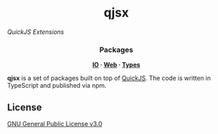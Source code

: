 <h1 align="center">
  qjsx
</h1>

<i align="center">
  QuickJS Extensions
</i>

<h3 align="center">Packages</h3>

<p align="center">
  <strong>
    <a href="packages/io">IO</a>
    &#183;
    <a href="packages/web">Web</a>
    &#183;
    <a href="packages/types">Types</a>
  </strong>
</p>

**qjsx** is a set of packages built on top of [QuickJS](https://bellard.org/quickjs/).
The code is written in TypeScript and published via npm.

## License

[GNU General Public License v3.0](COPYING)
